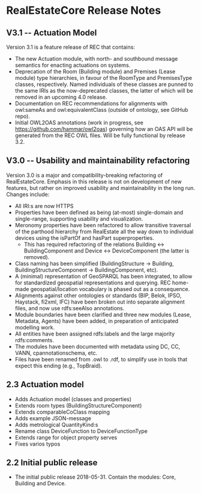 # RealEstateCore Release Notes

## V3.1 -- Actuation Model

Version 3.1 is a feature release of REC that contains:

* The new Actuation module, with north- and southbound message semantics for enacting actuations on systems.
* Deprecation of the Room (Building module) and Premises (Lease module) type hierarchies, in favour of the RoomType and PremisesType classes, respectively. Named individuals of these classes are punned to the same IRIs as the now-deprecated classes, the latter of which will be removed in an upcoming 4.0 release.
* Documentation on REC recommendations for alignments with owl:sameAs and owl:equivalentClass (outside of ontology, see GitHub repo).
* Initial OWL2OAS annotations (work in progress, see https://github.com/hammar/owl2oas) governing how an OAS API will be generated from the REC OWL files. Will be fully functional by release 3.2.

## V3.0 -- Usability and maintainability refactoring

Version 3.0 is a major and compatibility-breaking refactoring of RealEstateCore. Emphasis in this release is not on development of new features, but rather on improved usability and maintainability in the long run. Changes include:

* All IRI:s are now HTTPS
* Properties have been defined as being (at-most) single-domain and single-range, supporting usability and visualization.
* Meronomy properties have been refactored to allow transitive traversal of the parthood hierarchy from RealEstate all the way down to individual devices using the isPartOf and hasPart superproperties.
  * This has required refactoring of the relations Building <-> BuildingComponent and Device <-> DeviceComponent (the latter is removed).
* Class naming has been simplified (BuildingStructure -> Building, BuildingStructureComponent -> BuildingComponent, etc).
* A (minimal) representation of GeoSPARQL has been integrated, to allow for standardized geospatial representations and querying. REC home-made geospatial/location vocabulary is phased out as a consequence.
* Alignments against other ontologies or standards (BIP, Belok, IPSO, Haystack, fi2xml, IFC) have been broken out into separate alignment files, and now use rdfs:seeAlso annotations.
* Module boundaries have been clarified and three new modules (Lease, Metadata, Agents) have been added, in preparation of anticipated modelling work.
* All entities have been assigned rdfs:labels and the large majority rdfs:comments.
* The modules have been documented with metadata using DC, CC, VANN, cpannotationschema, etc.
* Files have been renamed from .owl to .rdf, to simplify use in tools that expect this ending (e.g., TopBraid).

## 2.3 Actuation model

* Adds Actuation model (classes and properties)
* Extends room types (BuildingStructureComponent)
* Extends comparableCoClass mapping
* Adds example JSON-message
* Adds metrological QuantityKind:s
* Rename class DeviceFunction to DeviceFunctionType
* Extends range for object property serves
* Fixes varios typos

## 2.2 Initial public release

* The initial public release 2018-05-31. Contain the modules: Core, Building and Device.